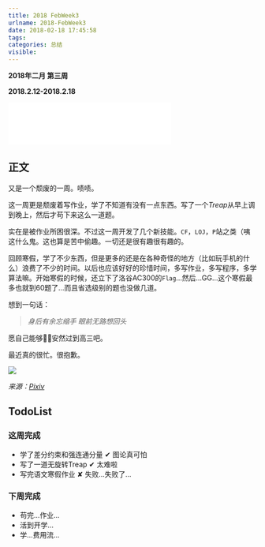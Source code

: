 ```yaml
---
title: 2018 FebWeek3
urlname: 2018-FebWeek3
date: 2018-02-18 17:45:58
tags:
categories: 总结
visible:
---
```


**2018年二月 第三周**

**2018.2.12-2018.2.18**
<!-- more -->

<iframe frameborder="no" border="0" marginwidth="0" marginheight="0" width=330 height=86 src="//music.163.com/outchain/player?type=2&id=26672926&auto=0&height=66"></iframe>

## 正文

又是一个颓废的一周。啧啧。

这一周更是颓废着写作业，学了不知道有没有一点东西。写了一个$Treap$从早上调到晚上，然后才苟下来这么一道题。

实在是被作业所困很深。不过这一周开发了几个新技能。`CF`，`LOJ`，`P`站之类（咦这什么鬼。这也算是苦中偷趣。一切还是很有趣很有趣的。

回顾寒假，学了不少东西，但是更多的还是在各种奇怪的地方（比如玩手机的什么）浪费了不少的时间。以后也应该好好的珍惜时间，多写作业，多写程序，多学算法嘛。开始寒假的时候，还立下了洛谷AC300的`Flag`...然后...GG...这个寒假最多也就到60题了...而且省选级别的题也没做几道。

想到一句话：

> *身后有余忘缩手 眼前无路想回头*

愿自己能够安然过到高三吧。

最近真的很忙。很抱歉。

![](title.jpg)

*来源：[Pixiv](https://www.pixiv.net/member_illust.php?mode=medium&illust_id=59959101)*

## TodoList

### 这周完成

+ 学了差分约束和强连通分量 ✔ 图论真可怕
+ 写了一道无旋转Treap  ✔ 太难啦
+ 写完语文寒假作业 ✘ 失败...失败了...

### 下周完成

+ 苟完...作业...
+ 活到开学...
+ 学...费用流...
